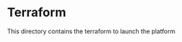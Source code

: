 <!--
SPDX-FileCopyrightText: 2022 Matthew Macdonald-Wallace <matt@doics.co>

SPDX-License-Identifier: MIT-Modern-Variant
-->

# Terraform

This directory contains the terraform to launch the platform
